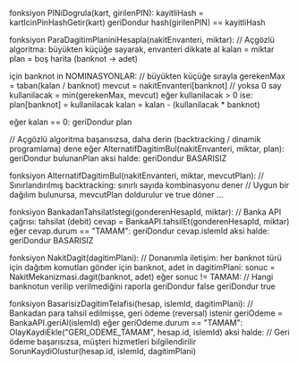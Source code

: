 fonksiyon PINiDogrula(kart, girilenPIN):
  kayitliHash = kartIcinPinHashGetir(kart)
  geriDondur hash(girilenPIN) == kayitliHash

fonksiyon ParaDagitimPlaniniHesapla(nakitEnvanteri, miktar):
  // Açgözlü algoritma: büyükten küçüğe sayarak, envanteri dikkate al
  kalan = miktar
  plan = boş harita (banknot -> adet)

  için banknot in NOMINASYONLAR: // büyükten küçüğe sırayla
    gerekenMax = taban(kalan / banknot)
    mevcut = nakitEnvanteri[banknot] // yoksa 0 say
    kullanilacak = min(gerekenMax, mevcut)
    eğer kullanilacak > 0 ise:
      plan[banknot] = kullanilacak
      kalan = kalan - (kullanilacak * banknot)

  eğer kalan == 0:
    geriDondur plan

  // Açgözlü algoritma başarısızsa, daha derin (backtracking / dinamik programlama) dene
  eğer AlternatifDagitimBul(nakitEnvanteri, miktar, plan):
    geriDondur bulunanPlan
  aksi halde:
    geriDondur BASARISIZ

fonksiyon AlternatifDagitimBul(nakitEnvanteri, miktar, mevcutPlan):
  // Sınırlandırılmış backtracking: sınırlı sayıda kombinasyonu dener
  // Uygun bir dağılım bulunursa, mevcutPlan doldurulur ve true döner
  ...

fonksiyon BankadanTahsilatIstegi(gonderenHesapId, miktar):
  // Banka API çağrısı: tahsilat (debit)
  cevap = BankaAPI.tahsilEt(gonderenHesapId, miktar)
  eğer cevap.durum == "TAMAM":
    geriDondur cevap.islemId
  aksi halde:
    geriDondur BASARISIZ

fonksiyon NakitDagit(dagitimPlani):
  // Donanımla iletişim: her banknot türü için dağıtım komutları gönder
  için banknot, adet in dagitimPlani:
    sonuc = NakitMekanizmasi.dagit(banknot, adet)
    eğer sonuc != TAMAM:
      // Hangi banknotun verilip verilmediğini raporla
      geriDondur false
  geriDondur true

fonksiyon BasarisizDagitimTelafisi(hesap, islemId, dagitimPlani):
  // Bankadan para tahsil edilmişse, geri ödeme (reversal) istenir
  geriOdeme = BankaAPI.geriAl(islemId)
  eğer geriOdeme.durum == "TAMAM":
    OlayKaydiEkle("GERI_ODEME_TAMAM", hesap.id, islemId)
  aksi halde:
    // Geri ödeme başarısızsa, müşteri hizmetleri bilgilendirilir
    SorunKaydiOlustur(hesap.id, islemId, dagitimPlani)
